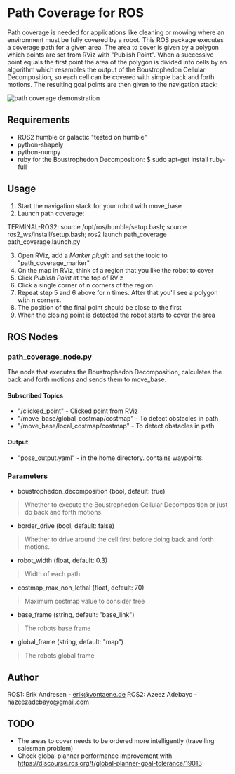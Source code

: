 # Path Coverage for ROS

Path coverage is needed for applications like cleaning or mowing where an environment must be fully covered by a robot.
This ROS package executes a coverage path for a given area. The area to cover is given by a polygon which points are set from RViz with "Publish Point". When a successive point equals the first point the area of the polygon is 
divided into cells by an algorithm which resembles the output of the Boustrophedon Cellular Decomposition, so each cell can be covered with simple back and forth motions. The resulting goal points are then given to the navigation stack:

![path coverage demonstration](https://gitlab.com/Humpelstilzchen/path_coverage_ros/-/raw/master/images/path_coverage.gif)

## Requirements
- ROS2 humble or galactic "tested on humble"
- python-shapely
- python-numpy
- ruby for the Boustrophedon Decomposition: $ sudo apt-get install ruby-full

## Usage
1. Start the navigation stack for your robot with move\_base
2. Launch path coverage:

TERMINAL-ROS2: source /opt/ros/humble/setup.bash; source ros2_ws/install/setup.bash; ros2 launch path_coverage path_coverage.launch.py

3. Open RViz, add a *Marker plugin* and set the topic to "path\_coverage\_marker"
4. On the map in RViz, think of a region that you like the robot to cover
5. Click *Publish Point* at the top of RViz
6. Click a single corner of n corners of the region
7. Repeat step 5 and 6 above for n times. After that you'll see a polygon with n corners.
8. The position of the final point should be close to the first
9. When the closing point is detected the robot starts to cover the area

## ROS Nodes
### path\_coverage\_node.py
The node that executes the Boustrophedon Decomposition, calculates the back and forth motions and sends them to move\_base.

#### Subscribed Topics
* "/clicked\_point" - Clicked point from RViz
* "/move\_base/global\_costmap/costmap" - To detect obstacles in path
* "/move\_base/local\_costmap/costmap" - To detect obstacles in path

#### Output
* "pose_output.yaml" - in the home directory. contains waypoints.


### Parameters
* boustrophedon\_decomposition (bool, default: true)

> Whether to execute the Boustrophedon Cellular Decomposition or just do back and forth motions.

* border\_drive (bool, default: false)

> Whether to drive around the cell first before doing back and forth motions.

* robot\_width (float, default: 0.3)

> Width of each path

* costmap\_max\_non\_lethal (float, default: 70)

> Maximum costmap value to consider free

* base\_frame (string, default: "base\_link")

> The robots base frame

* global\_frame (string, default: "map")

> The robots global frame



## Author
ROS1: Erik Andresen - erik@vontaene.de
ROS2:  Azeez Adebayo - hazeezadebayo@gmail.com

## TODO
* The areas to cover needs to be ordered more intelligently (travelling salesman problem)
* Check global planner performance improvement with https://discourse.ros.org/t/global-planner-goal-tolerance/19013
